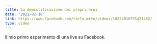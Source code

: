 ```yaml
---
title: La demistificazione dei propri eroi
date: "2021-02-18"
link: https://www.facebook.com/carlo.mrtn/videos/10224910795421452/
type: video
---
```


Il mio primo esperimento di una live su Facebook.
